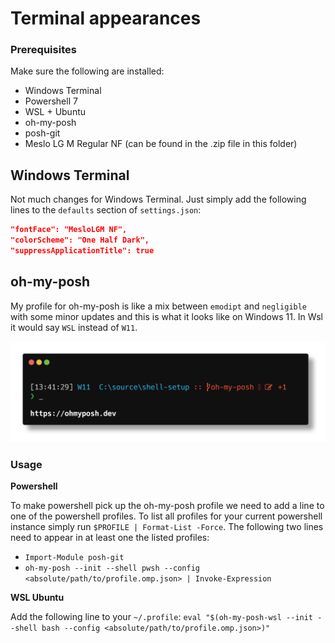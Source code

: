 # Terminal appearances

### Prerequisites

Make sure the following are installed:
- Windows Terminal
- Powershell 7
- WSL + Ubuntu
- oh-my-posh
- posh-git
- Meslo LG M Regular NF (can be found in the .zip file in this folder)

## Windows Terminal 

Not much changes for Windows Terminal. Just simply add the following lines to the `defaults` section of `settings.json`:

```json
"fontFace": "MesloLGM NF",
"colorScheme": "One Half Dark",
"suppressApplicationTitle": true
```

## oh-my-posh

My profile for oh-my-posh is like a mix between `emodipt` and `negligible` with some minor updates and this is what it looks like on Windows 11. In Wsl it would say `WSL` instead of `W11`.

![What the profile looks like](posh-profile.png)

### Usage 

**Powershell**

To make powershell pick up the oh-my-posh profile we need to add a line to one of the powershell profiles. To list all profiles for your current powershell instance simply run `$PROFILE | Format-List -Force`. The following two lines need to appear in at least one the listed profiles:

- `Import-Module posh-git`
- `oh-my-posh --init --shell pwsh --config <absolute/path/to/profile.omp.json> | Invoke-Expression`

**WSL Ubuntu** 

Add the following line to your `~/.profile`: `eval "$(oh-my-posh-wsl --init --shell bash --config <absolute/path/to/profile.omp.json>)"`

